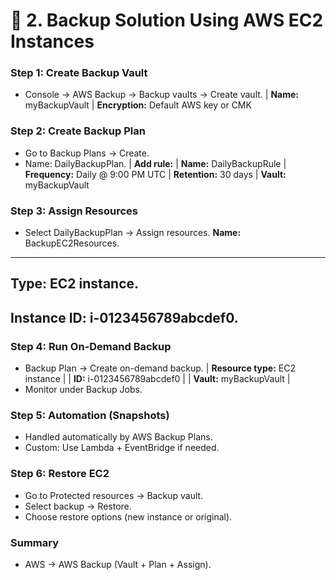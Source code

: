 # 🔹 2. Backup Solution Using AWS EC2 Instances
### Step 1: Create Backup Vault
- Console → AWS Backup → Backup vaults → Create vault.
  | **Name:** myBackupVault
  | **Encryption:** Default AWS key or CMK

### Step 2: Create Backup Plan
- Go to Backup Plans → Create.
- Name: DailyBackupPlan.
| **Add rule:**
| **Name:** DailyBackupRule
| **Frequency:** Daily @ 9:00 PM UTC
| **Retention:** 30 days
| **Vault:** myBackupVault

### Step 3: Assign Resources

- Select DailyBackupPlan → Assign resources.
 **Name:** BackupEC2Resources.
---
   **Type:** EC2 instance. 
---
 **Instance ID:** i-0123456789abcdef0. 
---
### Step 4: Run On-Demand Backup

- Backup Plan → Create on-demand backup.
| **Resource type:** EC2 instance |
| **ID:** i-0123456789abcdef0 |
| **Vault:** myBackupVault |
- Monitor under Backup Jobs. 

### Step 5: Automation (Snapshots)

- Handled automatically by AWS Backup Plans.
- Custom: Use Lambda + EventBridge if needed.

### Step 6: Restore EC2

- Go to Protected resources → Backup vault.
- Select backup → Restore.
- Choose restore options (new instance or original).


### Summary
- AWS → AWS Backup (Vault + Plan + Assign).
